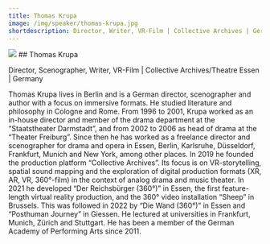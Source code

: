 ```yaml
---
title: Thomas Krupa
image: /img/speaker/thomas-krupa.jpg
shortdescription: Director, Writer, VR-Film | Collective Archives | Germany
---
```

<img src="/img/speaker/thomas-krupa.jpg">
## Thomas Krupa

Director, Scenographer, Writer, VR-Film | Collective Archives/Theatre Essen | Germany

Thomas Krupa lives in Berlin and is a German director, scenographer and author with a focus on immersive formats. He studied literature and philosophy in Cologne and Rome. From 1996 to 2001, Krupa worked as an in-house director and member of the drama department at the “Staatstheater Darmstadt”, and from 2002 to 2006 as head of drama at the “Theater Freiburg”. Since then he has worked as a freelance director and scenographer for drama and opera in Essen, Berlin, Karlsruhe, Düsseldorf, Frankfurt, Munich and New York, among other places. In 2019 he founded the production platform “Collective Archives”. Its focus is on VR-storytelling, spatial sound mapping and the exploration of digital production formats (XR, AR, VR, 360°-film) in the context of analog drama and music theater. In 2021 he developed “Der Reichsbürger (360°)” in Essen, the first feature-length virtual reality production, and the 360° video installation “Sheep” in Brussels. This was followed in 2022 by “Die Wand (360°)” in Essen and “Posthuman Journey” in Giessen. He lectured at universities in Frankfurt, Munich, Zürich and Stuttgart. He has been a member of the German Academy of Performing Arts since 2011.




